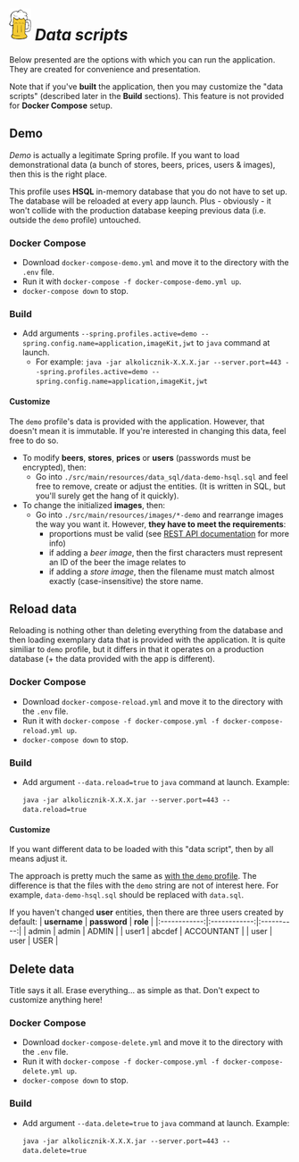 # ![Logo](src/main/resources/META-INF/resources/beer-mug-icon.png) *Data scripts*
Below presented are the options with which you can run the application. They are created for convenience and presentation.

Note that if you've **built** the application, then you may customize the "data scripts" (described later in the **Build** sections). This feature is not provided for **Docker Compose** setup.

## Demo
*Demo* is actually a legitimate Spring profile. If you want to load demonstrational data (a bunch of stores, beers, prices, users & images), then this is the right place.

This profile uses **HSQL** in-memory database that you do not have to set up. The database will be reloaded at every app launch. Plus - obviously - it won't collide with the production database keeping previous data (i.e. outside the `demo` profile) untouched.

### Docker Compose
* Download `docker-compose-demo.yml` and move it to the directory with the `.env` file.
* Run it with `docker-compose -f docker-compose-demo.yml up`.
* `docker-compose down` to stop.

### Build
* Add arguments `--spring.profiles.active=demo --spring.config.name=application,imageKit,jwt` to `java` command at launch.
   * For example: `java -jar alkolicznik-X.X.X.jar --server.port=443 --spring.profiles.active=demo --spring.config.name=application,imageKit,jwt`

#### Customize
The `demo` profile's data is provided with the application. However, that doesn't mean it is immutable. If you're interested in changing this data, feel free to do so.
* To modify **beers**, **stores**, **prices** or **users** (passwords must be encrypted), then:
    * Go into `./src/main/resources/data_sql/data-demo-hsql.sql` and feel free to remove, create or adjust the entities. (It is written in SQL, but you'll surely get the hang of it quickly).
* To change the initialized **images**, then:
    * Go into `./src/main/resources/images/*-demo` and rearrange images the way you want it. However, **they have to meet the requirements**:
        * proportions must be valid (see [REST API documentation](README.md#rest-api-documentation) for more info)
        * if adding a *beer image*, then the first characters must represent an ID of the beer the image relates to
        * if adding a *store image*, then the filename must match almost exactly (case-insensitive) the store name.

## Reload data
Reloading is nothing other than deleting everything from the database and then loading exemplary data that is provided with the application. It is quite similiar to `demo` profile, but it differs in that it operates on a production database (+ the data provided with the app is different).

### Docker Compose
* Download `docker-compose-reload.yml` and move it to the directory with the `.env` file.
* Run it with `docker-compose -f docker-compose.yml -f docker-compose-reload.yml up`.
* `docker-compose down` to stop.

### Build
* Add argument `--data.reload=true` to `java` command at launch. Example:

  `java -jar alkolicznik-X.X.X.jar --server.port=443 --data.reload=true`
  
#### Customize
If you want different data to be loaded with this "data script", then by all means adjust it.

The approach is pretty much the same as [with the `demo` profile](#customize-1). The difference is that the files with the `demo` string are not of interest here. For example, `data-demo-hsql.sql` should be replaced with `data.sql`.

If you haven't changed **user** entities, then there are three users created by default:
| **username** | **password** |  **role**  |
|:------------:|:------------:|:----------:|
|     admin    |     admin    |    ADMIN   |
|     user1    |    abcdef    | ACCOUNTANT |
|     user     |     user     |    USER    |

## Delete data
Title says it all. Erase everything... as simple as that. Don't expect to customize anything here!

### Docker Compose
* Download `docker-compose-delete.yml` and move it to the directory with the `.env` file.
* Run it with `docker-compose -f docker-compose.yml -f docker-compose-delete.yml up`.
* `docker-compose down` to stop.

### Build
* Add argument `--data.delete=true` to `java` command at launch. Example:

  `java -jar alkolicznik-X.X.X.jar --server.port=443 --data.delete=true`

